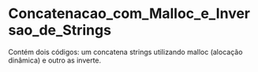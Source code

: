 # Concatenacao_com_Malloc_e_Inversao_de_Strings
Contém dois códigos: um concatena strings utilizando malloc (alocação dinâmica) e outro as inverte.
